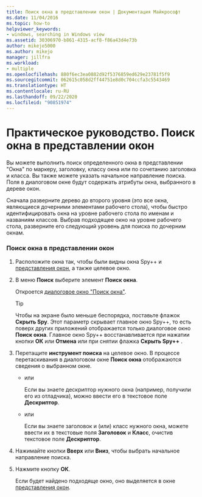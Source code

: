 ```yaml
---
title: Поиск окна в представлении окон | Документация Майкрософт
ms.date: 11/04/2016
ms.topic: how-to
helpviewer_keywords:
- windows, searching in Windows view
ms.assetid: 30306970-b861-4315-acf8-f86a43d4e73b
author: mikejo5000
ms.author: mikejo
manager: jillfra
ms.workload:
- multiple
ms.openlocfilehash: 880f6ec3ea0882d92f5376859ed629e23781f5f9
ms.sourcegitcommit: 062615c058d2ff44751e8d0c704ccfa3c5543469
ms.translationtype: HT
ms.contentlocale: ru-RU
ms.lasthandoff: 09/22/2020
ms.locfileid: "90851974"
---
```

# <a name="how-to-search-for-a-window-in-windows-view"></a>Практическое руководство. Поиск окна в представлении окон
Вы можете выполнить поиск определенного окна в представлении "Окна" по маркеру, заголовку, классу окна или по сочетанию заголовка и класса. Вы также можете указать начальное направление поиска. Поля в диалоговом окне будут содержать атрибуты окна, выбранного в дереве окон.

 Сначала разверните дерево до второго уровня (это все окна, являющиеся дочерними элементами рабочего стола), чтобы быстро идентифицировать окна на уровне рабочего стола по именам и названиям классов. Выбрав подходящее окно на уровне рабочего стола, разверните его следующий уровень для поиска по дочерним окнам.

### <a name="to-search-for-a-window-in-windows-view"></a>Поиск окна в представлении окон

1. Расположите окна так, чтобы были видны окна Spy++ и [представления окон](../debugger/windows-view.md), а также целевое окно.

2. В меню **Поиск** выберите элемент **Поиск окна**.

    Откроется [диалоговое окно "Поиск окна"](../debugger/window-search-dialog-box.md).

   > [!TIP]
   > Чтобы на экране было меньше беспорядка, поставьте флажок **Скрыть Spy**. Этот параметр скрывает главное окно Spy++, то есть поверх других приложений отображается только диалоговое окно **Поиск окна**. Главное окно Spy++ восстанавливается при нажатии кнопки **ОК** или **Отмена** или при снятии флажка **Скрыть Spy++** .

3. Перетащите **инструмент поиска** на целевое окно. В процессе перетаскивания в диалоговом окне **Поиск окна** отображаются сведения о выбранном окне.

   - или

     Если вы знаете дескриптор нужного окна (например, получили его из отладчика), можно ввести его в текстовое поле **Дескриптор**.

   - или

     Если вы знаете заголовок и (или) класс нужного окна, можете ввести их в текстовые поля **Заголовок** и **Класс**, очистив текстовое поле **Дескриптор**.

4. Нажимайте кнопки **Вверх** или **Вниз**, чтобы выбрать начальное направление поиска.

5. Нажмите кнопку **ОК**.

    Если будет найдено подходяще окно, оно выделяется в окне [представления окон](../debugger/windows-view.md).